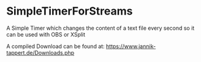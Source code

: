 # SimpleTimerForStreams
A Simple Timer which changes the content of a text file every second so it can be used with OBS or XSplit

A compiled Download can be found at: https://www.jannik-tappert.de/Downloads.php
